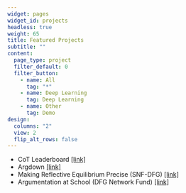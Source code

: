```yaml
---
widget: pages
widget_id: projects
headless: true
weight: 65
title: Featured Projects
subtitle: ""
content:
  page_type: project
  filter_default: 0
  filter_button:
    - name: All
      tag: "*"
    - name: Deep Learning
      tag: Deep Learning
    - name: Other
      tag: Demo
design:
  columns: "2"
  view: 2
  flip_alt_rows: false
---
```

* CoT Leaderboard [[link]](https://huggingface.co/cot-leaderboard)
* Argdown [[link]](https://argdown.org)
* Making Reflective Equilibrium Precise (SNF-DFG) [[link]](https://www.philosophie.unibe.ch/research/projects/how_far_does_reflective_equilibrium_take_us/project/index_eng.html)
* Argumentation at School (DFG Network Fund) [[link]](https://blogs.phil.hhu.de/argumentiereninderschule/)
